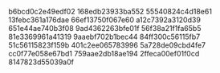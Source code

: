 b6bcd0c2e49edf02
168edb23933ba552
55540824c4d18e61
13febc361a176dae
66ef13750f067e60
a12c7392a3120d39
651e44ae740b3f08
9ad4362263bfe01f
56f38a21f1fa65b5
81e3369961a41319
9aaebf702b1bec44
84ff300c56115fb7
51c56115823f159b
401c2ee065783996
5a728de09cbd4fe7
cc0f77e058e67bd1
759aae2db18ae194
2ffeca00ef01f0cd
8147823d55039a0f
